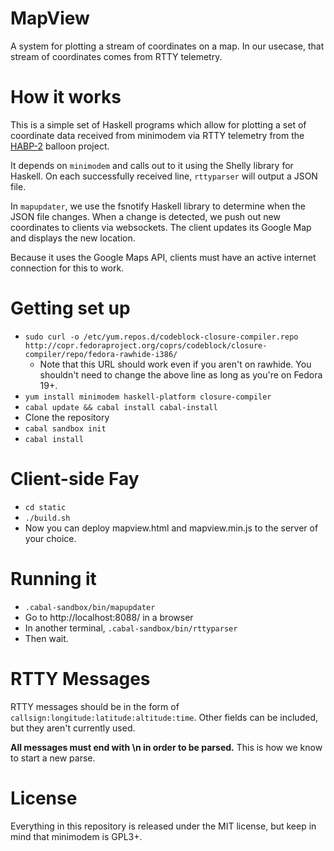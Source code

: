 # MapView

A system for plotting a stream of coordinates on a map.
In our usecase, that stream of coordinates comes from RTTY telemetry.

# How it works

This is a simple set of Haskell programs which allow for plotting a set of
coordinate data received from minimodem via RTTY telemetry from the
[HABP-2](https://wiki.w8upd.org/wiki/Planning/UA-HABP2) balloon project.

It depends on `minimodem` and calls out to it using the Shelly library for
Haskell. On each successfully received line, `rttyparser` will output a JSON
file.

In `mapupdater`, we use the fsnotify Haskell library to determine when the JSON
file changes. When a change is detected, we push out new coordinates to clients
via websockets. The client updates its Google Map and displays the new location.

Because it uses the Google Maps API, clients must have an active internet
connection for this to work.

# Getting set up
* `sudo curl -o /etc/yum.repos.d/codeblock-closure-compiler.repo http://copr.fedoraproject.org/coprs/codeblock/closure-compiler/repo/fedora-rawhide-i386/`
  * Note that this URL should work even if you aren't on rawhide. You shouldn't need to change the above line as long as you're on Fedora 19+.
* `yum install minimodem haskell-platform closure-compiler`
* `cabal update && cabal install cabal-install`
* Clone the repository
* `cabal sandbox init`
* `cabal install`

# Client-side Fay
* `cd static`
* `./build.sh`
* Now you can deploy mapview.html and mapview.min.js to the server of your choice.

# Running it
* `.cabal-sandbox/bin/mapupdater`
* Go to http://localhost:8088/ in a browser
* In another terminal, `.cabal-sandbox/bin/rttyparser`
* Then wait.

# RTTY Messages

RTTY messages should be in the form of
`callsign:longitude:latitude:altitude:time`.
Other fields can be included, but they aren't currently used.

**All messages must end with \n in order to be parsed.** This is how we know
to start a new parse.

# License

Everything in this repository is released under the MIT license, but keep in
mind that minimodem is GPL3+.
